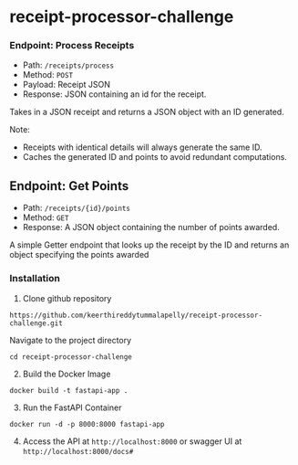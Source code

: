 # receipt-processor-challenge

### Endpoint: Process Receipts

* Path: `/receipts/process`
* Method: `POST`
* Payload: Receipt JSON
* Response: JSON containing an id for the receipt.

Takes in a JSON receipt and returns a JSON object with an ID generated.

Note:
- Receipts with identical details will always generate the same ID.
- Caches the generated ID and points to avoid redundant computations.

## Endpoint: Get Points

* Path: `/receipts/{id}/points`
* Method: `GET`
* Response: A JSON object containing the number of points awarded.

A simple Getter endpoint that looks up the receipt by the ID and returns an object specifying the points awarded


### Installation

1. Clone github repository

```https://github.com/keerthireddytummalapelly/receipt-processor-challenge.git```

Navigate to the project directory 

```cd receipt-processor-challenge```

2. Build the Docker Image

```docker build -t fastapi-app .```

3. Run the FastAPI Container

```docker run -d -p 8000:8000 fastapi-app```

4. Access the API at `http://localhost:8000` or swagger UI at `http://localhost:8000/docs#`
